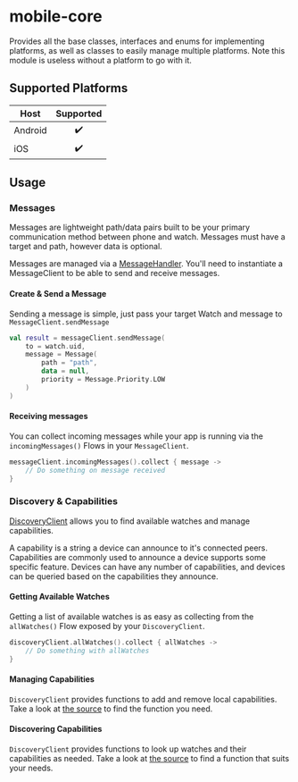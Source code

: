 # mobile-core

Provides all the base classes, interfaces and enums for implementing platforms, as well as classes to easily manage multiple platforms.
Note this module is useless without a platform to go with it.

## Supported Platforms

| Host | Supported |
| --- | :---: |
| Android | ✔️ |
| iOS | ✔️ |

## Usage

### Messages

Messages are lightweight path/data pairs built to be your primary communication method between phone and watch.
Messages must have a target and path, however data is optional.

Messages are managed via a [MessageHandler](https://github.com/boswelja/WatchConnectionLib/blob/main/mobile/mobile-core/src/commonMain/kotlin/com/boswelja/watchconnection/core/message/MessageHandler.kt).
You'll need to instantiate a MessageClient to be able to send and receive messages.

#### Create & Send a Message

Sending a message is simple, just pass your target Watch and message to `MessageClient.sendMessage`

```kotlin
val result = messageClient.sendMessage(
    to = watch.uid,
    message = Message(
        path = "path",
        data = null,
        priority = Message.Priority.LOW
    )
)
```

#### Receiving messages

You can collect incoming messages while your app is running via the `incomingMessages()` Flows in your `MessageClient`.

```kotlin
messageClient.incomingMessages().collect { message ->
    // Do something on message received
}
```

### Discovery & Capabilities

[DiscoveryClient](https://github.com/boswelja/WatchConnectionLib/blob/main/mobile/mobile-core/src/commonMain/kotlin/com/boswelja/watchconnection/core/discovery/DiscoveryClient.kt) allows you to find available watches and manage capabilities.

A capability is a string a device can announce to it's connected peers.
Capabilities are commonly used to announce a device supports some specific feature.
Devices can have any number of capabilities, and devices can be queried based on the capabilities they announce.

#### Getting Available Watches

Getting a list of available watches is as easy as collecting from the `allWatches()` Flow exposed by your `DiscoveryClient`.

```kotlin
discoveryClient.allWatches().collect { allWatches ->
    // Do something with allWatches
}
```

#### Managing Capabilities

`DiscoveryClient` provides functions to add and remove local capabilities. Take a look at [the source](https://github.com/boswelja/WatchConnectionLib/blob/main/mobile/mobile-core/src/commonMain/kotlin/com/boswelja/watchconnection/core/discovery/DiscoveryClient.kt) to find the function you need.

#### Discovering Capabilities

`DiscoveryClient` provides functions to look up watches and their capabilities as needed. Take a look at [the source](https://github.com/boswelja/WatchConnectionLib/blob/main/mobile/mobile-core/src/commonMain/kotlin/com/boswelja/watchconnection/core/discovery/DiscoveryClient.kt) to find a function that suits your needs.
